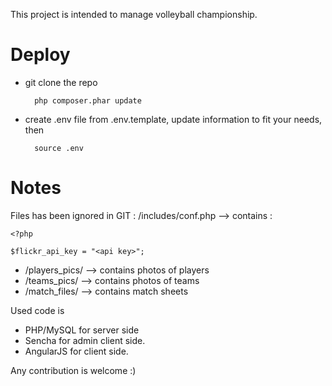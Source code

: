 This project is intended to manage volleyball championship.

Deploy
======
* git clone the repo

        php composer.phar update
* create .env file from .env.template, update information to fit your needs, then

        source .env

Notes
=====

Files has been ignored in GIT : 
/includes/conf.php --> contains :

    <?php

    $flickr_api_key = "<api key>";

- /players_pics/ --> contains photos of players
- /teams_pics/ --> contains photos of teams
- /match_files/ --> contains match sheets

Used code is 

- PHP/MySQL for server side
- Sencha for admin client side.
- AngularJS for client side.

Any contribution is welcome :)